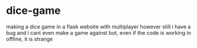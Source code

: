 # dice-game
making a dice game in a flask website with multiplayer
however still i have a bug and i cant even make a game against bot, even if the code is working in offline, it is strange
